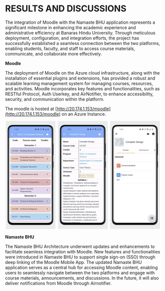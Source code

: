 # RESULTS AND DISCUSSIONS

The integration of Moodle with the Namaste BHU application represents a significant milestone in enhancing the academic experience and administrative efficiency at Banaras Hindu University. Through meticulous deployment, configuration, and integration efforts, the project has successfully established a seamless connection between the two platforms, enabling students, faculty, and staff to access course materials, communicate, and collaborate more effectively.

**Moodle**

The deployment of Moodle on the Azure cloud infrastructure, along with the installation of essential plugins and extensions, has provided a robust and scalable learning management system for managing courses, resources, and activities. Moodle incorporates key features and functionalities, such as RESTful Protocol, Auth Userkey, and AirNotifier, to enhance accessibility, security, and communication within the platform.

The moodle is hosted at [http://20.174.1.153/moodle](http://20.174.1.153/moodle) on an Azure Instance.

![Final Application](/assets/img/result-opt.jpg)

**Namaste BHU**

The Namaste BHU Architecture underwent updates and enhancements to facilitate seamless integration with Moodle. New features and functionalities were introduced in Namaste BHU to support single sign-on (SSO) through deep linking of the Moodle Mobile App. The updated Namaste BHU application serves as a central hub for accessing Moodle content, enabling users to seamlessly navigate between the two platforms and engage with course materials, announcements, and discussions. In the future, it will also deliver notifications from Moodle through Airnotifier.